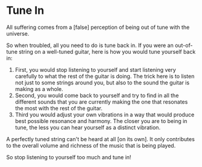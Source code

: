 # Tune In

All suffering comes from a [false] perception of being out of tune with the universe.

So when troubled, all you need to do is tune back in.
If you were an out-of-tune string on a well-tuned guitar, here is how you would tune yourself back in:

1. First, you would stop listening to yourself and start listening very carefully to what the rest of the guitar is doing. The trick here is to listen not just to some strings around you, but also to the sound the guitar is making as a whole.
2. Second, you would come back to yourself and try to find in all the different sounds that you are currently making the one that resonates the most with the rest of the guitar.
3. Third you would adjust your own vibrations in a way that would produce best possible resonance and harmony. The closer you are to being in tune, the less you can hear yourself as a distinct vibration.

A perfectly tuned string can't be heard at all [on its own]. It only contributes to the overall volume and richness of the music that is being played.

So stop listening to yourself too much and tune in!
